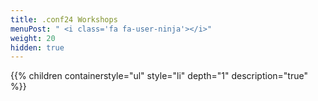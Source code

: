 ```yaml
---
title: .conf24 Workshops
menuPost: " <i class='fa fa-user-ninja'></i>"
weight: 20
hidden: true
---
```


{{% children containerstyle="ul" style="li" depth="1" description="true" %}}

